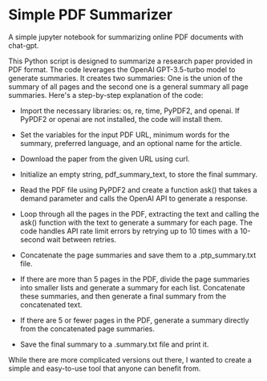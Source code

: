 # Simple PDF Summarizer
A simple jupyter notebook for summarizing online PDF documents with chat-gpt.

This Python script is designed to summarize a research paper provided in PDF format. The code leverages the OpenAI GPT-3.5-turbo model to generate summaries. It creates two summaries: One is the union of the summary of all pages and the second one is a general summary all page summaries. Here's a step-by-step explanation of the code:

- Import the necessary libraries: os, re, time, PyPDF2, and openai. If PyPDF2 or openai are not installed, the code will install them.

- Set the variables for the input PDF URL, minimum words for the summary, preferred language, and an optional name for the article.

- Download the paper from the given URL using curl.

- Initialize an empty string, pdf_summary_text, to store the final summary.

- Read the PDF file using PyPDF2 and create a function ask() that takes a demand parameter and calls the OpenAI API to generate a response.

- Loop through all the pages in the PDF, extracting the text and calling the ask() function with the text to generate a summary for each page. The code handles API rate limit errors by retrying up to 10 times with a 10-second wait between retries.

- Concatenate the page summaries and save them to a .ptp_summary.txt file.

- If there are more than 5 pages in the PDF, divide the page summaries into smaller lists and generate a summary for each list. Concatenate these summaries, and then generate a final summary from the concatenated text.

- If there are 5 or fewer pages in the PDF, generate a summary directly from the concatenated page summaries.

- Save the final summary to a .summary.txt file and print it.

While there are more complicated versions out there, I wanted to create a simple and easy-to-use tool that anyone can benefit from. 
